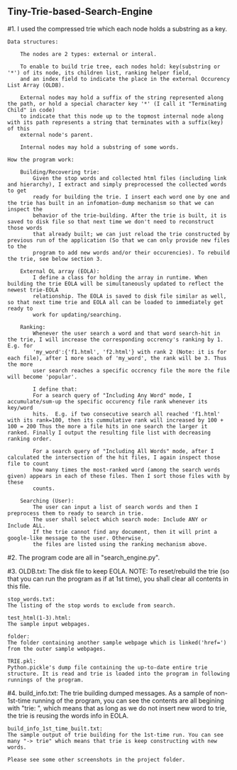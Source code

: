 ## Tiny-Trie-based-Search-Engine


#1. I used the compressed trie which each node holds a substring as a key.

    Data structures:
    
        The nodes are 2 types: external or interal.
    
        To enable to build trie tree, each nodes hold: key(substring or '*') of its node, its children list, ranking helper field,
        and an index field to indicate the place in the external Occurency List Array (OLDB).
    
        External nodes may hold a suffix of the string represented along the path, or hold a special character key '*' (I call it "Terminating Child" in code)
        to indicate that this node up to the topmost internal node along with its path represents a string that terminates with a suffix(key) of this
        external node's parent.
        
        Internal nodes may hold a substring of some words.
    
    How the program work:
    
        Building/Recovering trie:
            Given the stop words and collected html files (including link and hierarchy), I extract and simply preprocessed the collected words to get
            ready for building the trie. I insert each word one by one and the trie has built in an infomation-dump mechanism so that we can inspect the
            behavior of the trie-building. After the trie is built, it is saved to disk file so that next time we don't need to reconstruct those words
            that already built; we can just reload the trie constructed by previous run of the application (So that we can only provide new files to the
            program to add new words and/or their occurencies). To rebuild the trie, see below section 3.
            
        External OL array (EOLA):
            I define a class for holding the array in runtime. When building the trie EOLA will be simultaneously updated to reflect the newest trie-EOLA
            relationship. The EOLA is saved to disk file similar as well, so that next time trie and EOLA all can be loaded to immediately get ready to
            work for updating/searching.
            
        Ranking:
            Whenever the user search a word and that word search-hit in the trie, I will increase the corresponding occrency's ranking by 1. E.g. for
            'my_word':{'f1.html', 'f2.html'} with rank 2 (Note: it is for each file), after 1 more seach of 'my_word', the rank will be 3. Thus the more
            user search reaches a specific occrency file the more the file will become 'popular'.
            
            I define that:
            For a search query of "Including Any Word" mode, I accumulate/sum-up the specific occurency file rank whenever its key/word
            hits.  E.g. if two consecutive search all reached 'f1.html' with its rank=100, then its cummulative rank will increased by 100 + 100 = 200 Thus the more a file hits in one search the larger it ranked. Finally I output the resulting file list with decreasing ranking order.
            
            For a search query of "Including All Words" mode, after I calculated the intersection of the hit files, I again inspect those file to count
            how many times the most-ranked word (among the search words given) appears in each of these files. Then I sort those files with by these
            counts.
            
        Searching (User):
            The user can input a list of search words and then I preprocess them to ready to search in trie.
            The user shall select which search mode: Include ANY or Include ALL.
            If the trie cannot find any document, then it will print a google-like message to the user. Otherwise,
            the files are listed using the ranking mechanism above.
        
#2. The program code are all in "search_engine.py".
    
#3.
    OLDB.txt:
    The disk file to keep EOLA.
    NOTE: To reset/rebuild the trie (so that you can run the program as if at 1st time), you shall clear all contents in this file.
    
    stop_words.txt:
    The listing of the stop words to exclude from search.
    
    test_html(1-3).html:
    The sample input webpages.
    
    folder:
    The folder containing another sample webpage which is linked('href=') from the outer sample webpages.
        
    TRIE.pkl:
    Python.pickle's dump file containing the up-to-date entire trie structure. It is read and trie is loaded into the program in following runnings of the program.
    
#4.
    build_info.txt:
    The trie building dumped messages. As a sample of non-1st-time running of the program, you can see the contents are all begining with "trie: ",
    which means that as long as we do not insert new word to trie, the trie is reusing the words info in EOLA.
    
    build_info_1st_time_built.txt:
    The sample output of trie building for the 1st-time run. You can see many "-> trie" which means that trie is keep constructing with new words.
    
    Please see some other screenshots in the project folder.